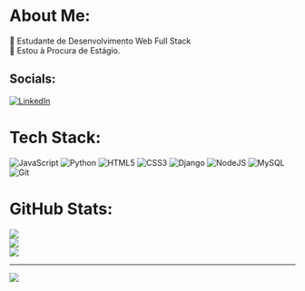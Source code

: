 # About Me:
🔭 Estudante de Desenvolvimento Web Full Stack<br>👯 Estou à Procura de Estágio.


## Socials:
[![LinkedIn](https://img.shields.io/badge/LinkedIn-%230077B5.svg?logo=linkedin&logoColor=white)](https://linkedin.com/in/danilo-augusto-souza) 


# Tech Stack:
![JavaScript](https://img.shields.io/badge/javascript-%23323330.svg?style=for-the-badge&logo=javascript&logoColor=%23F7DF1E) ![Python](https://img.shields.io/badge/python-3670A0?style=for-the-badge&logo=python&logoColor=ffdd54) ![HTML5](https://img.shields.io/badge/html5-%23E34F26.svg?style=for-the-badge&logo=html5&logoColor=white) ![CSS3](https://img.shields.io/badge/css3-%231572B6.svg?style=for-the-badge&logo=css3&logoColor=white) ![Django](https://img.shields.io/badge/django-%23092E20.svg?style=for-the-badge&logo=django&logoColor=white) ![NodeJS](https://img.shields.io/badge/node.js-6DA55F?style=for-the-badge&logo=node.js&logoColor=white) ![MySQL](https://img.shields.io/badge/mysql-4479A1.svg?style=for-the-badge&logo=mysql&logoColor=white) ![Git](https://img.shields.io/badge/git-%23F05033.svg?style=for-the-badge&logo=git&logoColor=white)
# GitHub Stats:
![](https://github-readme-stats.vercel.app/api?username=daniloaugustosouza&theme=gotham&hide_border=true&include_all_commits=false&count_private=false)<br/>
![](https://nirzak-streak-stats.vercel.app/?user=daniloaugustosouza&theme=gotham&hide_border=true)<br/>
![](https://github-readme-stats.vercel.app/api/top-langs/?username=daniloaugustosouza&theme=gotham&hide_border=true&include_all_commits=false&count_private=false&layout=compact)

---
[![](https://visitcount.itsvg.in/api?id=daniloaugustosouza&icon=0&color=0)](https://visitcount.itsvg.in)

<!-- Proudly created with GPRM ( https://gprm.itsvg.in ) -->
